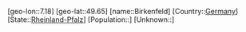 ﻿---
location: [49.65,7.18]
type: City
tags:
- geo/City


SpocWebEntityId: 29190
isDeleted: false
confidential: public

---
[geo-lon::7.18]
[geo-lat::49.65]
[name::Birkenfeld]
[Country::[Germany](geo/Continent/Europe/Germany.md)]
[State::[Rheinland-Pfalz](geo/Continent/Europe/Germany/Rheinland-Pfalz.md)]
[Population::]
[Unknown::]

